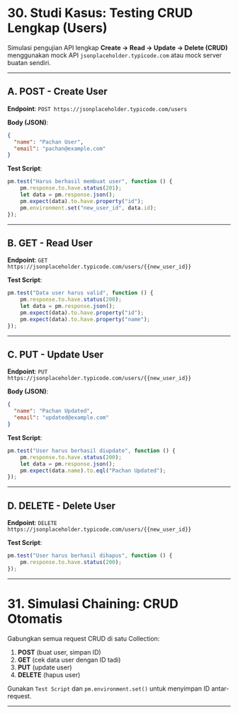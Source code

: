 # 30. Studi Kasus: Testing CRUD Lengkap (Users)

Simulasi pengujian API lengkap **Create → Read → Update → Delete (CRUD)** menggunakan mock API `jsonplaceholder.typicode.com` atau mock server buatan sendiri.

---

## A. POST - Create User

**Endpoint**: `POST https://jsonplaceholder.typicode.com/users`

**Body (JSON)**:

```json
{
  "name": "Pachan User",
  "email": "pachan@example.com"
}
```

**Test Script**:

```javascript
pm.test("Harus berhasil membuat user", function () {
    pm.response.to.have.status(201);
    let data = pm.response.json();
    pm.expect(data).to.have.property("id");
    pm.environment.set("new_user_id", data.id);
});
```

---

## B. GET - Read User

**Endpoint**:
`GET https://jsonplaceholder.typicode.com/users/{{new_user_id}}`

**Test Script**:

```javascript
pm.test("Data user harus valid", function () {
    pm.response.to.have.status(200);
    let data = pm.response.json();
    pm.expect(data).to.have.property("id");
    pm.expect(data).to.have.property("name");
});
```

---

## C. PUT - Update User

**Endpoint**:
`PUT https://jsonplaceholder.typicode.com/users/{{new_user_id}}`

**Body (JSON)**:

```json
{
  "name": "Pachan Updated",
  "email": "updated@example.com"
}
```

**Test Script**:

```javascript
pm.test("User harus berhasil diupdate", function () {
    pm.response.to.have.status(200);
    let data = pm.response.json();
    pm.expect(data.name).to.eql("Pachan Updated");
});
```

---

## D. DELETE - Delete User

**Endpoint**:
`DELETE https://jsonplaceholder.typicode.com/users/{{new_user_id}}`

**Test Script**:

```javascript
pm.test("User harus berhasil dihapus", function () {
    pm.response.to.have.status(200);
});
```

---

# 31. Simulasi Chaining: CRUD Otomatis

Gabungkan semua request CRUD di satu Collection:

1. **POST** (buat user, simpan ID)
2. **GET** (cek data user dengan ID tadi)
3. **PUT** (update user)
4. **DELETE** (hapus user)

Gunakan `Test Script` dan `pm.environment.set()` untuk menyimpan ID antar-request.

---
